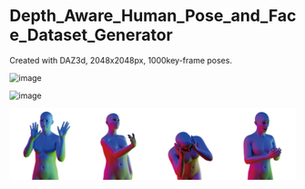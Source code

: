 # Depth_Aware_Human_Pose_and_Face_Dataset_Generator
Created with DAZ3d, 2048x2048px, 1000key-frame poses.

![image](https://github.com/AI796/Depth_Aware_Human_Pose_and_Face_Dataset_Generator/blob/main/img/sample-01.jpg)

![image](https://github.com/AI796/Depth_Aware_Human_Pose_and_Face_Dataset_Generator/blob/main/img/sample-02.jpg)

![image](https://github.com/AI796/Depth_Aware_Human_Pose_and_Face_Dataset_Generator/blob/main/img/sample-03.jpg)
